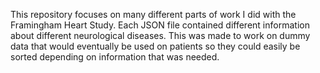 This repository focuses on many different parts of work I did with the Framingham Heart Study. Each JSON file contained different information about different neurological diseases. This was made to work on dummy data that would eventually be used on patients so they could easily be sorted depending on information that was needed.
